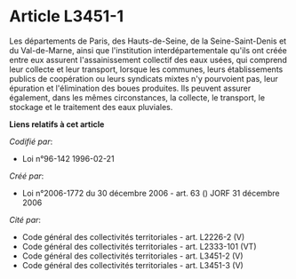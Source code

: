 # Article L3451-1

Les départements de Paris, des Hauts-de-Seine, de la Seine-Saint-Denis et du Val-de-Marne, ainsi que l'institution
interdépartementale qu'ils ont créée entre eux assurent l'assainissement collectif des eaux usées, qui comprend leur collecte
et leur transport, lorsque les communes, leurs établissements publics de coopération ou leurs syndicats mixtes n'y pourvoient
pas, leur épuration et l'élimination des boues produites. Ils peuvent assurer également, dans les mêmes circonstances, la
collecte, le transport, le stockage et le traitement des eaux pluviales.

**Liens relatifs à cet article**

_Codifié par_:

  - Loi n°96-142 1996-02-21

_Créé par_:

  - Loi n°2006-1772 du 30 décembre 2006 - art. 63 () JORF 31 décembre 2006

_Cité par_:

  - Code général des collectivités territoriales - art. L2226-2 (V)
  - Code général des collectivités territoriales - art. L2333-101 (VT)
  - Code général des collectivités territoriales - art. L3451-2 (V)
  - Code général des collectivités territoriales - art. L3451-3 (V)
